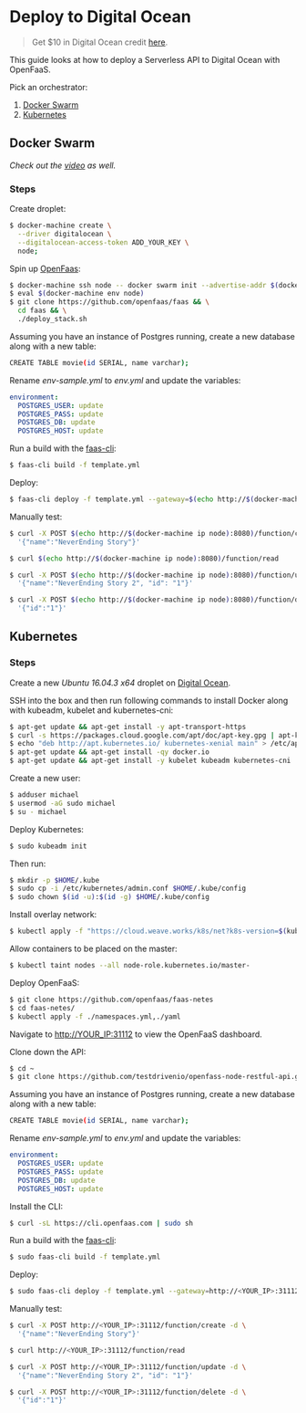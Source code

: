 # Deploy to Digital Ocean

> Get $10 in Digital Ocean credit [here](https://m.do.co/c/d8f211a4b4c2).

This guide looks at how to deploy a Serverless API to Digital Ocean with OpenFaaS.

Pick an orchestrator:

1. [Docker Swarm](#docker-swarm)
1. [Kubernetes](#kubernetes)

## Docker Swarm

*Check out the [video](https://youtu.be/ru_hg9I5mwM) as well.*

### Steps

Create droplet:

```sh
$ docker-machine create \
  --driver digitalocean \
  --digitalocean-access-token ADD_YOUR_KEY \
  node;
```

Spin up [OpenFaas](https://www.openfaas.com/):

```sh
$ docker-machine ssh node -- docker swarm init --advertise-addr $(docker-machine ip node)
$ eval $(docker-machine env node)
$ git clone https://github.com/openfaas/faas && \
  cd faas && \
  ./deploy_stack.sh
```

Assuming you have an instance of Postgres running, create a new database along with a new table:

```sh
CREATE TABLE movie(id SERIAL, name varchar);
```

Rename *env-sample.yml* to *env.yml* and update the variables:

```yaml
environment:
  POSTGRES_USER: update
  POSTGRES_PASS: update
  POSTGRES_DB: update
  POSTGRES_HOST: update
```

Run a build with the [faas-cli](https://github.com/openfaas/faas-cli):

```sh
$ faas-cli build -f template.yml
```

Deploy:

```sh
$ faas-cli deploy -f template.yml --gateway=$(echo http://$(docker-machine ip node):8080)
```

Manually test:

```sh
$ curl -X POST $(echo http://$(docker-machine ip node):8080)/function/create -d \
  '{"name":"NeverEnding Story"}'

$ curl $(echo http://$(docker-machine ip node):8080)/function/read

$ curl -X POST $(echo http://$(docker-machine ip node):8080)/function/update -d \
  '{"name":"NeverEnding Story 2", "id": "1"}'

$ curl -X POST $(echo http://$(docker-machine ip node):8080)/function/delete -d \
  '{"id":"1"}'
```

## Kubernetes

### Steps

Create a new *Ubuntu 16.04.3 x64* droplet on [Digital Ocean](https://m.do.co/c/d8f211a4b4c2).

SSH into the box and then run following commands to install Docker along with kubeadm, kubelet and kubernetes-cni:

```sh
$ apt-get update && apt-get install -y apt-transport-https
$ curl -s https://packages.cloud.google.com/apt/doc/apt-key.gpg | apt-key add -
$ echo "deb http://apt.kubernetes.io/ kubernetes-xenial main" > /etc/apt/sources.list.d/kubernetes.list
$ apt-get update && apt-get install -qy docker.io
$ apt-get update && apt-get install -y kubelet kubeadm kubernetes-cni
```

Create a new user:

```sh
$ adduser michael
$ usermod -aG sudo michael
$ su - michael
```

Deploy Kubernetes:


```sh
$ sudo kubeadm init
```

Then run:

```sh
$ mkdir -p $HOME/.kube
$ sudo cp -i /etc/kubernetes/admin.conf $HOME/.kube/config
$ sudo chown $(id -u):$(id -g) $HOME/.kube/config
```

Install overlay network:

```sh
$ kubectl apply -f "https://cloud.weave.works/k8s/net?k8s-version=$(kubectl version | base64 | tr -d '\n')"
```

Allow containers to be placed on the master:

```sh
$ kubectl taint nodes --all node-role.kubernetes.io/master-
```

Deploy OpenFaaS:

```sh
$ git clone https://github.com/openfaas/faas-netes
$ cd faas-netes/
$ kubectl apply -f ./namespaces.yml,./yaml
```

Navigate to [http://YOUR_IP:31112](http://YOUR_IP:31112) to view the OpenFaaS dashboard.

Clone down the API:

```sh
$ cd ~
$ git clone https://github.com/testdrivenio/openfass-node-restful-api.git
```

Assuming you have an instance of Postgres running, create a new database along with a new table:

```sh
CREATE TABLE movie(id SERIAL, name varchar);
```

Rename *env-sample.yml* to *env.yml* and update the variables:

```yaml
environment:
  POSTGRES_USER: update
  POSTGRES_PASS: update
  POSTGRES_DB: update
  POSTGRES_HOST: update
```

Install the CLI:

```sh
$ curl -sL https://cli.openfaas.com | sudo sh
```

Run a build with the [faas-cli](https://github.com/openfaas/faas-cli):

```sh
$ sudo faas-cli build -f template.yml
```

Deploy:

```sh
$ sudo faas-cli deploy -f template.yml --gateway=http://<YOUR_IP>:31112
```

Manually test:

```sh
$ curl -X POST http://<YOUR_IP>:31112/function/create -d \
  '{"name":"NeverEnding Story"}'

$ curl http://<YOUR_IP>:31112/function/read

$ curl -X POST http://<YOUR_IP>:31112/function/update -d \
  '{"name":"NeverEnding Story 2", "id": "1"}'

$ curl -X POST http://<YOUR_IP>:31112/function/delete -d \
  '{"id":"1"}'
```
